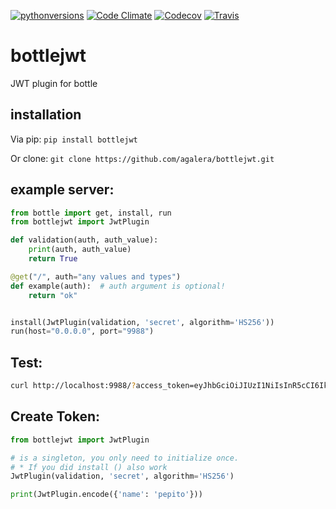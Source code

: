 [![pythonversions](https://img.shields.io/pypi/pyversions/bottlejwt.svg)](https://pypi.python.org/pypi/bottlejwt)
[![Code Climate](https://img.shields.io/codeclimate/github/agalera/bottlejwt.svg)](https://codeclimate.com/github/agalera/bottlejwt)
[![Codecov](https://img.shields.io/codecov/c/github/agalera/bottlejwt.svg)](https://codecov.io/github/agalera/bottlejwt)
[![Travis](https://img.shields.io/travis/agalera/bottlejwt.svg)](https://travis-ci.org/agalera/bottlejwt)

# bottlejwt
JWT plugin for bottle

## installation

Via pip:
```pip install bottlejwt```

Or clone:
```git clone https://github.com/agalera/bottlejwt.git```


## example server:
```python
from bottle import get, install, run
from bottlejwt import JwtPlugin

def validation(auth, auth_value):
    print(auth, auth_value)
    return True

@get("/", auth="any values and types")
def example(auth):  # auth argument is optional!
    return "ok"


install(JwtPlugin(validation, 'secret', algorithm='HS256'))
run(host="0.0.0.0", port="9988")
```

## Test:
```bash
curl http://localhost:9988/?access_token=eyJhbGciOiJIUzI1NiIsInR5cCI6IkpXVCJ9.eyJzdWIiOiIxMjM0NTY3ODkwIiwibmFtZSI6IkpvaG4gRG9lIiwiYWRtaW4iOnRydWV9.TJVA95OrM7E2cBab30RMHrHDcEfxjoYZgeFONFh7HgQ
```

## Create Token:
```python
from bottlejwt import JwtPlugin

# is a singleton, you only need to initialize once.
# * If you did install () also work
JwtPlugin(validation, 'secret', algorithm='HS256')

print(JwtPlugin.encode({'name': 'pepito'}))
```
